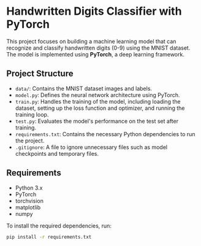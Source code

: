 # Handwritten Digits Classifier with PyTorch

This project focuses on building a machine learning model that can recognize and classify handwritten digits (0-9) using the MNIST dataset. The model is implemented using **PyTorch**, a deep learning framework.

## Project Structure

- `data/`: Contains the MNIST dataset images and labels.
- `model.py`: Defines the neural network architecture using PyTorch.
- `train.py`: Handles the training of the model, including loading the dataset, setting up the loss function and optimizer, and running the training loop.
- `test.py`: Evaluates the model's performance on the test set after training.
- `requirements.txt`: Contains the necessary Python dependencies to run the project.
- `.gitignore`: A file to ignore unnecessary files such as model checkpoints and temporary files.

## Requirements

- Python 3.x
- PyTorch
- torchvision
- matplotlib
- numpy

To install the required dependencies, run:

```bash
pip install -r requirements.txt
